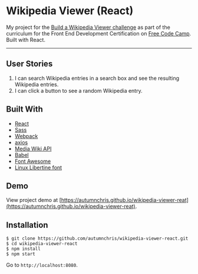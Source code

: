 # Wikipedia Viewer (React)

My project for the [Build a Wikipedia Viewer challenge](https://www.freecodecamp.org/challenges/build-a-wikipedia-viewer) as part of the curriculum for the Front End Development Certification on [Free Code Camp](https://www.freecodecamp.org). Built with React.

---

## User Stories
1. I can search Wikipedia entries in a search box and see the resulting Wikipedia entries.
2. I can click a button to see a random Wikipedia entry.

## Built With
* [React](https://reactjs.org)
* [Sass](http://sass-lang.com)
* [Webpack](https://webpack.js.org)
* [axios](https://github.com/axios/axios)
* [Media Wiki API](https://www.mediawiki.org/wiki/API:Main_page)
* [Babel](https://babeljs.io)
* [Font Awesome](https://fontawesome.com)
* [Linux Libertine font](https://www.dafont.com/linux-libertine.font)

## Demo

View project demo at [https://autumnchris.github.io/wikipedia-viewer-reat](https://autumnchris.github.io/wikipedia-viewer-reat).

## Installation

```
$ git clone https://github.com/autumnchris/wikipedia-viewer-react.git
$ cd wikipedia-viewer-react
$ npm install
$ npm start
```

Go to `http://localhost:8080`.
